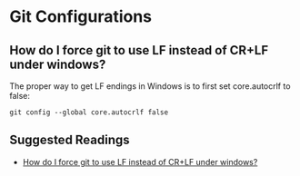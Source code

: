 # Git Configurations

## How do I force git to use LF instead of CR+LF under windows?

The proper way to get LF endings in Windows is to first set core.autocrlf to false:

```
git config --global core.autocrlf false
```

## Suggested Readings

* [How do I force git to use LF instead of CR+LF under windows?](http://stackoverflow.com/questions/2517190/how-do-i-force-git-to-use-lf-instead-of-crlf-under-windows)
